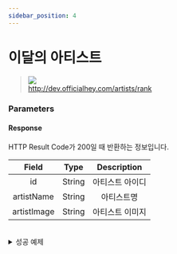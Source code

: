 ```yaml
---
sidebar_position: 4
---
```


# 이달의 아티스트


> ![](https://img.shields.io/static/v1?label=&message=GET&color=brightgreen) <br/>
> http://dev.officialhey.com/artists/rank


### Parameters

#### Response

HTTP Result Code가 200일 때 반환하는 정보입니다.

|    Field    |  Type  | Description |   
|:-----------:|:------:|:----------:|
|     id      | String |  아티스트 아이디  | 
| artistName  | String |    아티스트명   |  
| artistImage | String |  아티스트 이미지  |  


<br/>

  <details markdown="1">
  <summary>성공 예제</summary>

  ```
  {
    "status": true,
    "data": [
        {
            "id": "2eVlgLy3Aym09gM3dqx6cq",
            "artistName": "Lee Moon Sae",
            "artistImage": "https://i.scdn.co/image/ab67616d0000b273cc1386a402d65b68ff748bc0"
        },
        {
            "id": "2UjX6FLGyUQb4sbookjR3y",
            "artistName": "YdBB",
            "artistImage": "https://i.scdn.co/image/ab6761610000e5ebc827e4041ad2e45a1cb76777"
        },
        {
            "id": "1Z6Sy2Tn7jFqqPAPIAVMB1",
            "artistName": "Kim Jong Seo",
            "artistImage": "https://i.scdn.co/image/ab6761610000e5eb831b6fefe5e4ac07f34f40be"
        },
        {
            "id": "2p9c1SKG95v6V4eA3iu4IJ",
            "artistName": "이상우",
            "artistImage": "https://i.scdn.co/image/ab67616d0000b2734547eab0bebc821d2c095592"
        },
        {
            "id": "1OfdINxyzGwQlDulATMszM",
            "artistName": "박남정",
            "artistImage": "https://i.scdn.co/image/ab67616d0000b273be7d2584800229c194dae2d6"
        },
        {
            "id": "39Jf69SNjTiIQfCQyLh4Gb",
            "artistName": "Kim Hyun Chul",
            "artistImage": "https://i.scdn.co/image/ab67616d0000b27354c0c8cd657ce31632bdea8a"
        },
        {
            "id": "6oUBATBuMG0lnms8Nk6B5M",
            "artistName": "이은정",
            "artistImage": "https://i.scdn.co/image/ab67616d0000b273b20abbe371b35985763101d7"
        },
        {
            "id": "6ETqF15QgC4LfWc7gw69se",
            "artistName": "도희선",
            "artistImage": "https://i.scdn.co/image/ab67616d0000b2733b0077875f734a380e69c5d0"
        },
        {
            "id": "3y0G0pRY5v2iA6rR2fUS5q",
            "artistName": "김성민",
            "artistImage": "https://i.scdn.co/image/ab67616d0000b273a946e1cd5f56b0155217f0c9"
        },
        {
            "id": "31VffPWiL2AAwNIMODB9qZ",
            "artistName": "Kim Seungmin",
            "artistImage": "https://i.scdn.co/image/ab6761610000e5ebd0ac399ad60bc9ed40f22fec"
        },
        {
            "id": "6NuAIYZptWXWUCAInxX6PU",
            "artistName": "KIM DONG HYUN",
            "artistImage": "https://i.scdn.co/image/ab6761610000e5eb5771f0d3ebdf18daa9fda8f5"
        },
        {
            "id": "7BYHne6KtWNlbJnjZwLLRW",
            "artistName": "HAEUN",
            "artistImage": "https://i.scdn.co/image/ab67616d0000b273f466a57dff55ae263e1104e0"
        },
        {
            "id": "1p0J5PXJQMVqk5uVV4T1ja",
            "artistName": "Seong-Jin Cho",
            "artistImage": "https://i.scdn.co/image/ab6761610000e5eb5a08c3a0f98091a4ed11dd33"
        }
    ]
}
  ```

</details>